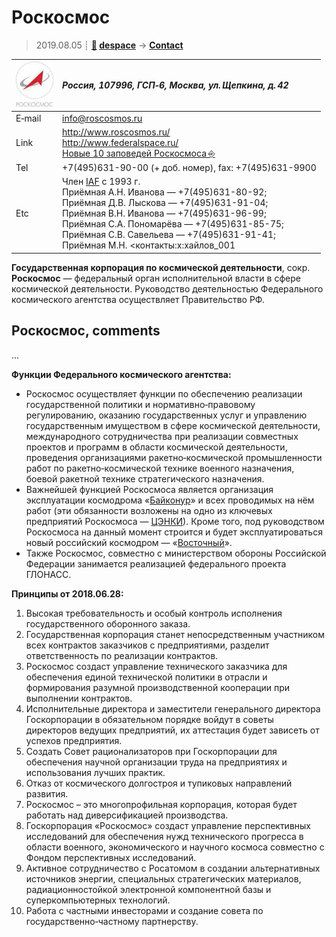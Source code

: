 # Роскосмос
> 2019.08.05 ┊ **[🚀](../index/index.md) [despace](index.md)** → **[Contact](contact.md)**

|[![](f/contact/r/roscosmos_logo1_thumb.jpg)](f/contact/r/roscosmos_logo1.png)|*Россия, 107996, ГСП‑6, Москва, ул. Щепкина, д. 42*|
|:--|:--|
|E‑mail| <info@roscosmos.ru> |
|Link| <http://www.roscosmos.ru/><br> <http://www.federalspace.ru/><br> [Новые 10 заповедей Роскосмоса ⎆](https://habr.com/post/415831/) |
|Tel| +7(495)631-90-00 (+ доб. номер), fax: +7(495)631-9900 |
|Etc| Член [IAF](zz_iaf.md) с 1993 г.<br> Приёмная А.Н. Иванова — +7(495)631-80-92;<br> Приёмная Д.В. Лыскова — +7(495)631-91-04;<br> Приёмная В.Н. Иванова — +7(495)631-96-99;<br> Приёмная С.А. Пономарёва — +7(495)631-85-75;<br> Приёмная С.В. Савельева — +7(495)631-91-41;<br> Приёмная М.Н. <контакты:х:хайлов_001|Хайлова> — +7(495)631-93-95;<br> Приёмная А.В. Голяновского — +7(495)631-81-61 |

**Государственная корпорация по космической деятельности**, сокр. **Роскосмос** — федеральный орган исполнительной власти в сфере космической деятельности. Руководство деятельностью Федерального космического агентства осуществляет Правительство РФ.


<p style="page-break-after:always"> </p>

## Роскосмос, comments

…

**Функции Федерального космического агентства:**

   - Роскосмос осуществляет функции по обеспечению реализации государственной политики и нормативно‑правовому регулированию, оказанию государственных услуг и управлению государственным имуществом в сфере космической деятельности, международного сотрудничества при реализации совместных проектов и программ в области космической деятельности, проведения организациями ракетно‑космической промышленности работ по ракетно‑космической технике военного назначения, боевой ракетной технике стратегического назначения.
   - Важнейшей функцией Роскосмоса является организация эксплуатации космодрома «[Байконур](baikonur.md)» и всех проводимых на нём работ (эти обязанности возложены на одно из ключевых предприятий Роскосмоса — [ЦЭНКИ](zz_tsenki.md)). Кроме того, под руководством Роскосмоса на данный момент строится и будет эксплуатироваться новый российский космодром — «[Восточный](vostochny.md)».
   - Также Роскосмос, совместно с министерством обороны Российской Федерации занимается реализацией федерального проекта ГЛОНАСС.

**Принципы от 2018.06.28:**

   1. Высокая требовательность и особый контроль исполнения государственного оборонного заказа.
   1. Государственная корпорация станет непосредственным участником всех контрактов заказчиков с предприятиями, разделит ответственность по реализации контрактов.
   1. Роскосмос создаст управление технического заказчика для обеспечения единой технической политики в отрасли и формирования разумной производственной кооперации при выполнении контрактов.
   1. Исполнительные директора и заместители генерального директора Госкорпорации в обязательном порядке войдут в советы директоров ведущих предприятий, их аттестация будет зависеть от успехов предприятия.
   1. Создать Совет рационализаторов при Госкорпорации для обеспечения научной организации труда на предприятиях и использования лучших практик.
   1. Отказ от космического долгостроя и тупиковых направлений развития.
   1. Роскосмос – это многопрофильная корпорация, которая будет работать над диверсификацией производства.
   1. Госкорпорация «Роскосмос» создаст управление перспективных исследований для обеспечения нужд технического прогресса в области военного, экономического и научного космоса совместно с Фондом перспективных исследований.
   1. Активное сотрудничество с Росатомом в создании альтернативных источников энергии, специальных стратегических материалов, радиационностойкой электронной компонентной базы и суперкомпьютерных технологий.
   1. Работа с частными инвесторами и создание совета по государственно‑частному партнерству.
